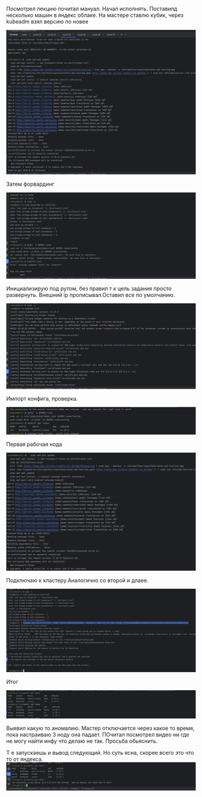 Посмотрел лекцию почитал мануал. Начал исполнять.
Поставилд несколько машин в яндекс облаке.
На мастере ставлю кубик, через kubeadm взял версию по новее

![1b3617f95a9ec6b0690152ac880ca324.png](../_resources/1b3617f95a9ec6b0690152ac880ca324.png)

Затем форвардинг

![0bc4cd6c919f35b01637a5ba6ef4cfb6.png](../_resources/0bc4cd6c919f35b01637a5ba6ef4cfb6.png)

Инициализирую под рутом, без правил т к цель задания просто развернуть.
Внешний ip прописывал.Оставил все по умолчанию.

![d9e0b491b44ff5ef1f69110ef64c3b27.png](../_resources/d9e0b491b44ff5ef1f69110ef64c3b27.png)

Импорт конфига, проверка.

![ec3c3f0271090ed8d0fcf67395a5392b.png](../_resources/ec3c3f0271090ed8d0fcf67395a5392b.png)

Первая рабочая нода

![2b780dd02131763226a4630852b63ba2.png](../_resources/2b780dd02131763226a4630852b63ba2.png)

Подключаю к кластеру.Аналогично со второй и длаее.

![ace06e5a73859d375ccff173af779090.png](../_resources/ace06e5a73859d375ccff173af779090.png)

Итог

![b7c64acc9fa988f4540d1b62be3d2183.png](../_resources/b7c64acc9fa988f4540d1b62be3d2183.png)

Выявил какую то аномалию.
Мастер отключается через какое то время, пока настраиваю 3 ноду она падает.
ПОчитал посмотрел видео ни где не могу найти инфу что делаю не так. Просьба обьяснить.

Т е запускаешь и вывод следующий.  Но суть ясна, скорее всего это что то от яндекса.
![914df647985a3912a9bb0cf9605b2639.png](../_resources/914df647985a3912a9bb0cf9605b2639.png)

